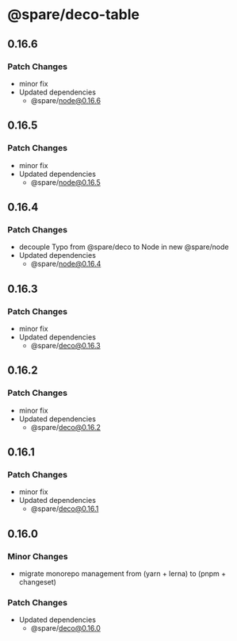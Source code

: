 # @spare/deco-table

## 0.16.6

### Patch Changes

- minor fix
- Updated dependencies
  - @spare/node@0.16.6

## 0.16.5

### Patch Changes

- minor fix
- Updated dependencies
  - @spare/node@0.16.5

## 0.16.4

### Patch Changes

- decouple Typo from @spare/deco to Node in new @spare/node
- Updated dependencies
  - @spare/node@0.16.4

## 0.16.3

### Patch Changes

- minor fix
- Updated dependencies
  - @spare/deco@0.16.3

## 0.16.2

### Patch Changes

- minor fix
- Updated dependencies
  - @spare/deco@0.16.2

## 0.16.1

### Patch Changes

- minor fix
- Updated dependencies
  - @spare/deco@0.16.1

## 0.16.0

### Minor Changes

- migrate monorepo management from (yarn + lerna) to (pnpm + changeset)

### Patch Changes

- Updated dependencies
  - @spare/deco@0.16.0
